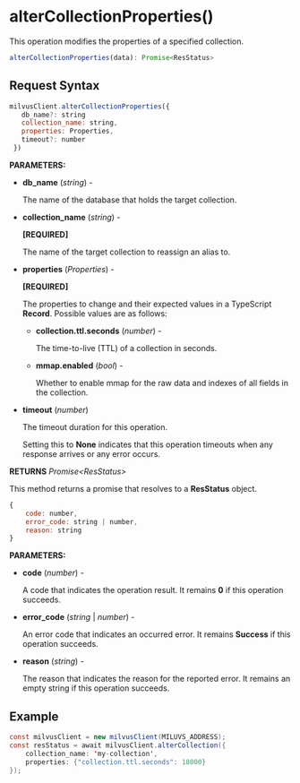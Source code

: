 # alterCollectionProperties()

This operation modifies the properties of a specified collection.

```javascript
alterCollectionProperties(data): Promise<ResStatus>
```

## Request Syntax

```javascript
milvusClient.alterCollectionProperties({
   db_name?: string
   collection_name: string,
   properties: Properties,
   timeout?: number
 })
```

**PARAMETERS:**

- **db_name** (*string*) -

    The name of the database that holds the target collection.

- **collection_name** (*string*) -

    **[REQUIRED]**

    The name of the target collection to reassign an alias to.

- **properties** (*Properties*) -

    **[REQUIRED]**

    The properties to change and their expected values in a TypeScript **Record**. Possible values are as follows:

    - **collection.ttl.seconds** (*number*) -

        The time-to-live (TTL) of a collection in seconds.

    - **mmap.enabled** (*bool*) -

        Whether to enable mmap for the raw data and indexes of all fields in the collection.

- **timeout** (*number*)  

    The timeout duration for this operation. 

    Setting this to **None** indicates that this operation timeouts when any response arrives or any error occurs.

**RETURNS** *Promise\<ResStatus>*

This method returns a promise that resolves to a **ResStatus** object.

```javascript
{
    code: number,
    error_code: string | number,
    reason: string
}
```

**PARAMETERS:**

- **code** (*number*) -

    A code that indicates the operation result. It remains **0** if this operation succeeds.

- **error_code** (*string* | *number*) -

    An error code that indicates an occurred error. It remains **Success** if this operation succeeds. 

- **reason** (*string*) - 

    The reason that indicates the reason for the reported error. It remains an empty string if this operation succeeds.

## Example

```java
const milvusClient = new milvusClient(MILUVS_ADDRESS);
const resStatus = await milvusClient.alterCollection({
    collection_name: 'my-collection',
    properties: {"collection.ttl.seconds": 18000}
});
```

